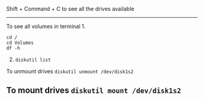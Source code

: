 Shift + Command + C to see all the drives available

-----------
To see all volumes in terminal
1.
```
cd /
cd Volumes
df -h
```
2. `diskutil list`

To unmount drives
` diskutil unmount /dev/disk1s2 `

To mount drives
` diskutil mount /dev/disk1s2 `
-----------
